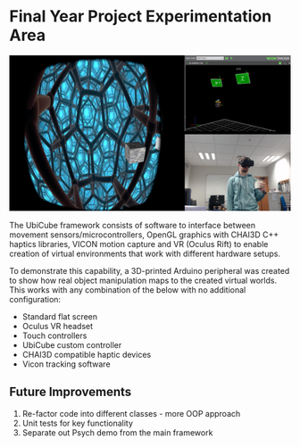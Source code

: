 # Final Year Project Experimentation Area

<img src="https://github.com/GeorgieChallis/CHAI-Simple/blob/master/imgs/3178ef15-3c8f-42af-bab2-0ccd563d2f55_rw_600.png" width="600">

The UbiCube framework consists of software to interface between movement sensors/microcontrollers, OpenGL graphics with CHAI3D C++ haptics libraries, VICON motion capture and VR (Oculus Rift) to enable creation of virtual environments that work with different hardware setups. 

To demonstrate this capability, a 3D-printed Arduino peripheral was created to show how real object manipulation maps to the created virtual worlds. This works with any combination of the below with no additional configuration:

* Standard flat screen
* Oculus VR headset
* Touch controllers
* UbiCube custom controller 
* CHAI3D compatible haptic devices
* Vicon tracking software

## Future Improvements
1. Re-factor code into different classes - more OOP approach
2. Unit tests for key functionality
3. Separate out Psych demo from the main framework
